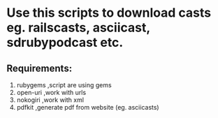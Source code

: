 Use this scripts to download casts eg. railscasts, asciicast, sdrubypodcast etc.
====================

Requirements:
--------------------
1. rubygems	,script are using gems
2. open-uri	,work with urls
3. nokogiri	,work with xml
4. pdfkit	,generate pdf from website (eg. asciicasts)
